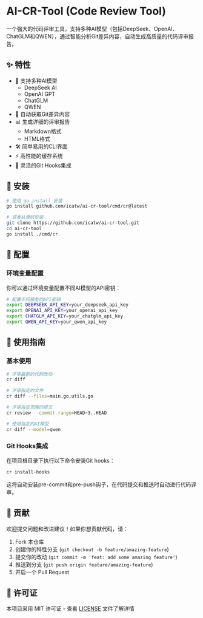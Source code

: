 # AI-CR-Tool (Code Review Tool)

一个强大的代码评审工具，支持多种AI模型（包括DeepSeek、OpenAI、ChatGLM和QWEN），通过智能分析Git差异内容，自动生成高质量的代码评审报告。

## ✨ 特性

- 🤖 支持多种AI模型
  - DeepSeek AI
  - OpenAI GPT
  - ChatGLM
  - QWEN
- 🔄 自动获取Git差异内容
- 📊 生成详细的评审报告
  - Markdown格式
  - HTML格式
- 🛠️ 简单易用的CLI界面
- ⚡ 高性能的缓存系统
- 🔌 灵活的Git Hooks集成

## 🚀 安装

```bash
# 使用 go install 安装
go install github.com/icatw/ai-cr-tool/cmd/cr@latest

# 或者从源码安装
git clone https://github.com/icatw/ai-cr-tool.git
cd ai-cr-tool
go install ./cmd/cr
```

## 🔧 配置

### 环境变量配置

你可以通过环境变量配置不同AI模型的API密钥：

```bash
# 配置不同模型的API密钥
export DEEPSEEK_API_KEY=your_deepseek_api_key
export OPENAI_API_KEY=your_openai_api_key
export CHATGLM_API_KEY=your_chatglm_api_key
export QWEN_API_KEY=your_qwen_api_key
```


## 📖 使用指南

### 基本使用

```bash
# 评审最新的代码改动
cr diff

# 评审指定的文件
cr diff --files=main.go,utils.go

# 评审指定范围的提交
cr review --commit-range=HEAD~3..HEAD

# 使用指定的AI模型
cr diff --model=qwen
```

### Git Hooks集成

在项目根目录下执行以下命令安装Git hooks：

```bash
cr install-hooks
```

这将自动安装pre-commit和pre-push钩子，在代码提交和推送时自动进行代码评审。

## 🤝 贡献

欢迎提交问题和改进建议！如果你想贡献代码，请：

1. Fork 本仓库
2. 创建你的特性分支 (`git checkout -b feature/amazing-feature`)
3. 提交你的改动 (`git commit -m 'feat: add some amazing feature'`)
4. 推送到分支 (`git push origin feature/amazing-feature`)
5. 开启一个 Pull Request

## 📄 许可证

本项目采用 MIT 许可证 - 查看 [LICENSE](LICENSE) 文件了解详情
